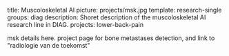 title: Muscoloskeletal AI
picture: projects/msk.jpg
template: research-single
groups: diag
description: Shoret description of the muscoloskeletal AI research line in DIAG.
projects: lower-back-pain

msk details here. project page for bone metastases detection, and link to "radiologie van de toekomst"
